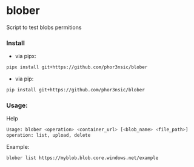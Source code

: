 # blober

Script to test blobs permitions

### Install

- via pipx:

```sh
pipx install git+https://github.com/phor3nsic/blober
```
- via pip:

```sh
pip install git+https://github.com/phor3nsic/blober
```
### Usage:

Help

```sh
Usage: blober <operation> <container_url> [<blob_name> <file_path>]
operation: list, upload, delete
```

Example:

```sh
blober list https://myblob.blob.core.windows.net/example
```